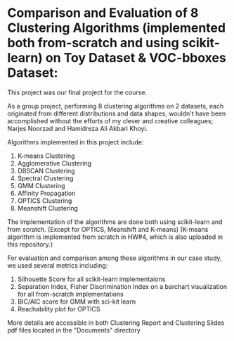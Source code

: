 # Comparison and Evaluation of 8 Clustering Algorithms (implemented both from-scratch and using scikit-learn) on Toy Dataset & VOC-bboxes Dataset:

This project was our final project for the course. 

As a group project, performing 8 clustering algorithms on 2 datasets, each originated from different distributions and data shapes, wouldn't have been accomplished without the efforts of my clever and creative colleagues; Narjes Noorzad and Hamidreza Ali Akbari Khoyi. 

Algorithms implemented in this project include:

1. K-means Clustering 
2. Agglomerative Clustering
3. DBSCAN Clustering 
4. Spectral Clustering 
5. GMM Clustering 
6. Affinity Propagation 
7. OPTICS‌ Clustering 
8. Meanshift Clustering 

The implementation of the algorithms are done both using scikit-learn and from scratch. (Except for OPTICS, Meanshift and K-means)
(K-means algorithm is implemented from scratch in HW#4, which is also uploaded in this repository.)


For evaluation and comparison among these algorithms in our case study, we used several metrics including:

1. Silhouette Score for all scikit-learn implementaions 
2. Separation Index, Fisher Discrimination Index on a barchart visualization for all from-scratch implementations 
3. BIC/AIC score for GMM with sci-kit learn
4. Reachability plot for OPTICS

More details are accessible in both Clustering Report and Clustering Slides pdf files located in the "Documents" directory


